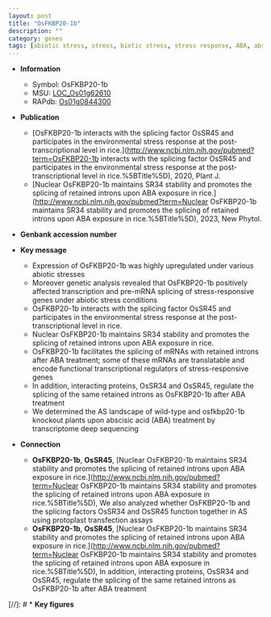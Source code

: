 ```yaml
---
layout: post
title: "OsFKBP20-1b"
description: ""
category: genes
tags: [abiotic stress, stress, biotic stress, stress response, ABA, abscisic acid, transcriptional regulator,  ABA ]
---
```


* **Information**  
    + Symbol: OsFKBP20-1b  
    + MSU: [LOC_Os01g62610](http://rice.uga.edu/cgi-bin/ORF_infopage.cgi?orf=LOC_Os01g62610)  
    + RAPdb: [Os01g0844300](http://rapdb.dna.affrc.go.jp/viewer/gbrowse_details/irgsp1?name=Os01g0844300)  

* **Publication**  
    + [OsFKBP20-1b interacts with the splicing factor OsSR45 and participates in the environmental stress response at the post-transcriptional level in rice.](http://www.ncbi.nlm.nih.gov/pubmed?term=OsFKBP20-1b interacts with the splicing factor OsSR45 and participates in the environmental stress response at the post-transcriptional level in rice.%5BTitle%5D), 2020, Plant J.
    + [Nuclear OsFKBP20-1b maintains SR34 stability and promotes the splicing of retained introns upon ABA exposure in rice.](http://www.ncbi.nlm.nih.gov/pubmed?term=Nuclear OsFKBP20-1b maintains SR34 stability and promotes the splicing of retained introns upon ABA exposure in rice.%5BTitle%5D), 2023, New Phytol.

* **Genbank accession number**  

* **Key message**  
    + Expression of OsFKBP20-1b was highly upregulated under various abiotic stresses
    + Moreover genetic analysis revealed that OsFKBP20-1b positively affected transcription and pre-mRNA splicing of stress-responsive genes under abiotic stress conditions
    + OsFKBP20-1b interacts with the splicing factor OsSR45 and participates in the environmental stress response at the post-transcriptional level in rice.
    + Nuclear OsFKBP20-1b maintains SR34 stability and promotes the splicing of retained introns upon ABA exposure in rice.
    + OsFKBP20-1b facilitates the splicing of mRNAs with retained introns after ABA treatment; some of these mRNAs are translatable and encode functional transcriptional regulators of stress-responsive genes
    + In addition, interacting proteins, OsSR34 and OsSR45, regulate the splicing of the same retained introns as OsFKBP20-1b after ABA treatment
    + We determined the AS landscape of wild-type and osfkbp20-1b knockout plants upon abscisic acid (ABA) treatment by transcriptome deep sequencing

* **Connection**  
    + __OsFKBP20-1b__, __OsSR45__, [Nuclear OsFKBP20-1b maintains SR34 stability and promotes the splicing of retained introns upon ABA exposure in rice.](http://www.ncbi.nlm.nih.gov/pubmed?term=Nuclear OsFKBP20-1b maintains SR34 stability and promotes the splicing of retained introns upon ABA exposure in rice.%5BTitle%5D),  We also analyzed whether OsFKBP20-1b and the splicing factors OsSR34 and OsSR45 function together in AS using protoplast transfection assays
    + __OsFKBP20-1b__, __OsSR45__, [Nuclear OsFKBP20-1b maintains SR34 stability and promotes the splicing of retained introns upon ABA exposure in rice.](http://www.ncbi.nlm.nih.gov/pubmed?term=Nuclear OsFKBP20-1b maintains SR34 stability and promotes the splicing of retained introns upon ABA exposure in rice.%5BTitle%5D),  In addition, interacting proteins, OsSR34 and OsSR45, regulate the splicing of the same retained introns as OsFKBP20-1b after ABA treatment

[//]: # * **Key figures**  


